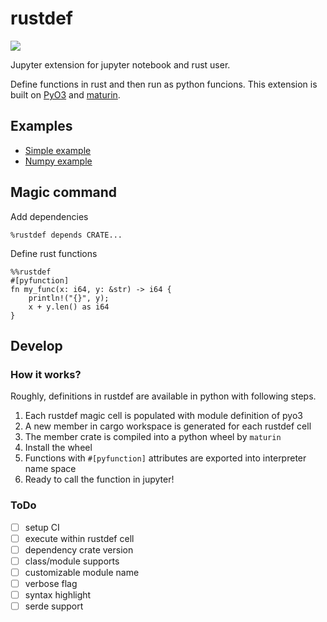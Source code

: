 # rustdef

![](https://github.com/emakryo/rustdef/workflows/CI/badge.svg?branch=master)

Jupyter extension for jupyter notebook and rust user.

Define functions in rust and then run as python funcions.
This extension is built on [PyO3](https://github.com/PyO3/pyo3) and
[maturin](https://github.com/PyO3/maturin).

## Examples

- [Simple example](examples/simple.ipynb)
- [Numpy example](examples/numpy.ipynb)

## Magic command

Add dependencies
```
%rustdef depends CRATE...
```

Define rust functions
```
%%rustdef
#[pyfunction]
fn my_func(x: i64, y: &str) -> i64 {
    println!("{}", y);
    x + y.len() as i64
}
```
## Develop

### How it works?

Roughly, definitions in rustdef are available in python with following steps.

1. Each rustdef magic cell is populated with module definition of pyo3
2. A new member in cargo workspace is generated for each rustdef cell
3. The member crate is compiled into a python wheel by `maturin`
4. Install the wheel
5. Functions with `#[pyfunction]` attributes are exported into interpreter name space
6. Ready to call the function in jupyter!

### ToDo

- [ ] setup CI
- [ ] execute within rustdef cell
- [ ] dependency crate version
- [ ] class/module supports
- [ ] customizable module name
- [ ] verbose flag
- [ ] syntax highlight
- [ ] serde support
